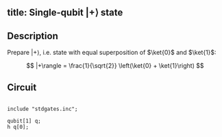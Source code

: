 title: Single-qubit $|+\rangle$ state
---

## Description

Prepare $|+\rangle$, i.e. state with equal superposition of $\ket{0}$ and $\ket{1}$:

$$
|+\rangle = \frac{1}{\sqrt{2}} \left(\ket{0} + \ket{1}\right) 
$$

## Circuit

```openqasm

include "stdgates.inc";

qubit[1] q;
h q[0];
```
